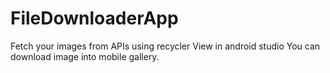 # FileDownloaderApp
Fetch your images from APIs using recycler View in android studio
You can download image into mobile gallery.
